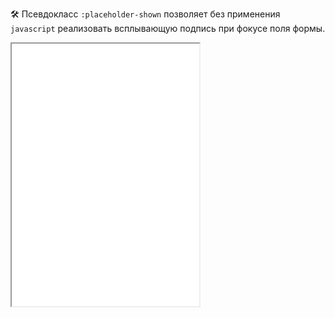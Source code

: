 🛠 Псевдокласс `:placeholder-shown` позволяет без применения `javascript` реализовать всплывающую подпись при фокусе поля формы.

<iframe title="Всплывающая подпись поля при помощи placeholder-shown" src="../demos/floating-label/" height="420"></iframe>
